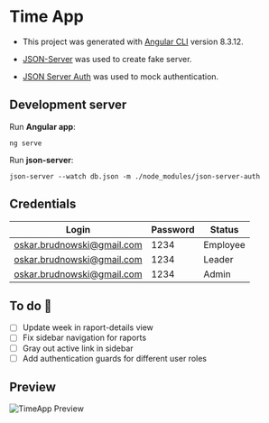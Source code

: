 # Time App

- This project was generated with [Angular CLI](https://github.com/angular/angular-cli) version 8.3.12.

- [JSON-Server](https://www.npmjs.com/package/json-server) was used to create fake server.

- [JSON Server Auth](https://www.npmjs.com/package/json-server-auth) was used to mock authentication.

## Development server

Run **Angular app**:

    ng serve

Run **json-server**:

    json-server --watch db.json -m ./node_modules/json-server-auth

## Credentials

| Login                      | Password | Status   |
| -------------------------- | -------- | -------- |
| oskar.brudnowski@gmail.com | 1234     | Employee |
| oskar.brudnowski@gmail.com | 1234     | Leader   |
| oskar.brudnowski@gmail.com | 1234     | Admin    |

## To do 📜

- [ ] Update week in raport-details view
- [ ] Fix sidebar navigation for raports
- [ ] Gray out active link in sidebar
- [ ] Add authentication guards for different user roles

## Preview

![TimeApp Preview](https://i.imgur.com/nCnehdT.png)
